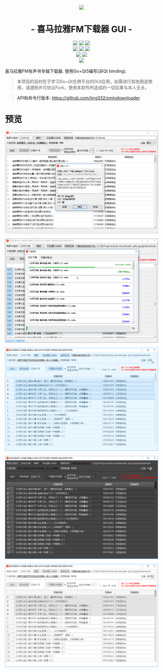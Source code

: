 <p align="center">
<img src="http://blog.xmcdn.com/wp-content/uploads/2014/04/%E8%A7%84%E8%8C%831.png">
</p>

<h1 align="center">- 喜马拉雅FM下载器 GUI -</h1>

<p align="center">
  <img src="https://img.shields.io/badge/support-Windows-blue?logo=Windows">
  <img src="https://img.shields.io/badge/support-Linux-yellow?logo=Linux">
  <img src="https://img.shields.io/badge/support-MacOS-green?logo=apple">
  <br />
  <a href="https://github.com/jing332/xmly-downloader-qt5/releases"><img src="https://img.shields.io/github/v/release/jing332/xmly-downloader-qt5.svg"><a/>
  <a href = "https://github.com/jing332/xmly-downloader-qt5/releases/latest"><img src="https://img.shields.io/github/downloads/jing332/xmly-downloader-qt5/latest/total.svg"><a/>
  <a href="https://github.com/jing332/xmly-downloader-qt5/releases"><img src="https://img.shields.io/github/downloads/jing332/xmly-downloader-qt5/total.svg"><a/>
  <br />
  <a href="https://github.com/jing332/xmly-downloader-qt5/actions"><img src="https://github.com/jing332/xmly-downloader-qt5/workflows/Windows/badge.svg"><a/>
  <a href="https://ci.appveyor.com/project/jing18233/xmly-downloader-qt5"><img src="https://ci.appveyor.com/api/projects/status/4xuc4atlur2aqu3k?svg=true"><a/>
  <br />
  <img src="http://hits.dwyl.com/jing332/xmly-downloader-qt5.svg">
</p>

喜马拉雅FM有声书专辑下载器. 使用Go+Qt5编写(非Qt binding).

> 本项目的目的在于学习Go+Qt在跨平台的GUI应用，如需进行其他用途使用，请遵照许可协议Fork，使用本软件所造成的一切后果与本人无关。

> API和命令行版本: https://github.com/jing332/xmlydownloader

# 预览
![MainWindow](screenshots/MainWindow.png)

![DownloadDialog](screenshots/DownloadDialog.png)

![lightblue](screenshots/lightblue.png)

![psblack](screenshots/psblack.png)

![flatwhite](screenshots/flatwhite.png)
